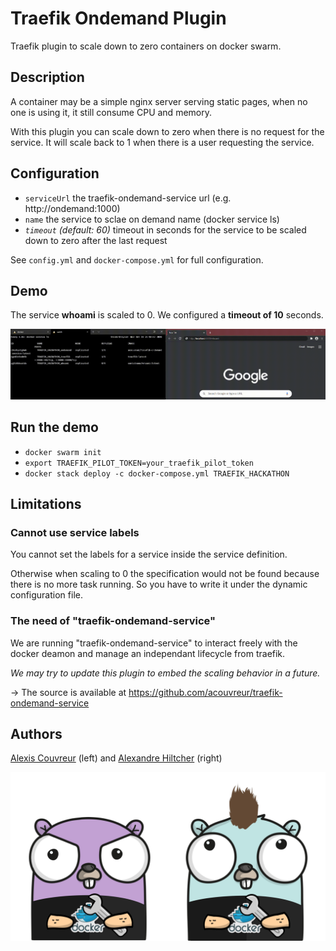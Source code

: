 # Traefik Ondemand Plugin

Traefik plugin to scale down to zero containers on docker swarm.

## Description

A container may be a simple nginx server serving static pages, when no one is using it, it still consume CPU and memory.

With this plugin you can scale down to zero when there is no request for the service.
It will scale back to 1 when there is a user requesting the service.

## Configuration

- `serviceUrl` the traefik-ondemand-service url (e.g. http://ondemand:1000)
- `name` the service to sclae on demand name (docker service ls)
- *`timeout` (default: 60)* timeout in seconds for the service to be scaled down to zero after the last request

See `config.yml` and `docker-compose.yml` for full configuration.

## Demo

The service **whoami** is scaled to 0. We configured a **timeout of 10** seconds.

![Demo](./img/demo.gif)

## Run the demo

- `docker swarm init`
- `export TRAEFIK_PILOT_TOKEN=your_traefik_pilot_token`
- `docker stack deploy -c docker-compose.yml TRAEFIK_HACKATHON`

## Limitations

### Cannot use service labels

You cannot set the labels for a service inside the service definition.

Otherwise when scaling to 0 the specification would not be found because there is no more task running. So you have to write it under the dynamic configuration file.

### The need of "traefik-ondemand-service"

We are running "traefik-ondemand-service" to interact freely with the docker deamon and manage an independant lifecycle from traefik.

*We may try to update this plugin to embed the scaling behavior in a future.*

-> The source is available at https://github.com/acouvreur/traefik-ondemand-service

## Authors

[Alexis Couvreur](https://www.linkedin.com/in/alexis-couvreur/) (left) and [Alexandre Hiltcher](https://www.linkedin.com/in/alexandre-hiltcher/) (right)

![Alexandre and Alexis](./img/gophers-traefik.png)